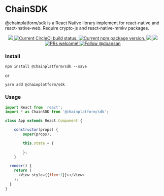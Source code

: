 # ChainSDK
@chainplatform/sdk is a React Native library implement for react-native and react-native-web. Require crypto-js and react-native-mmkv packages.

<p align="center">
  <a href="https://github.com/ChainPlatform/ChainSDK/blob/HEAD/LICENSE">
    <img src="https://img.shields.io/badge/license-MIT-blue.svg" />
  </a>
  <a href="https://circleci.com/gh/ChainPlatform/ChainSDK">
    <img src="https://circleci.com/gh/ChainPlatform/ChainSDK.svg?style=shield" alt="Current CircleCI build status." />
  </a>
  <a href="https://www.npmjs.com/package/@chainplatform/sdk">
    <img src="https://img.shields.io/npm/v/@chainplatform/sdk?color=brightgreen&label=npm%20package" alt="Current npm package version." />
  </a>
  <a href="https://www.npmjs.com/package/@chainplatform/sdk">
    <img src="https://img.shields.io/npm/dt/@chainplatform/sdk.svg"></img>
  </a>
  <a href="https://www.npmjs.com/package/@chainplatform/sdk">
    <img src="https://img.shields.io/badge/platform-android%20%7C%20ios%20%7C%20web-blue"></img>
  </a>
  <a href="https://github.com/ChainPlatform/ChainSDK/pulls">
    <img src="https://img.shields.io/badge/PRs-welcome-brightgreen.svg" alt="PRs welcome!" />
  </a>
  <a href="https://twitter.com/intent/follow?screen_name=doansan">
    <img src="https://img.shields.io/twitter/follow/doansan.svg?label=Follow%20@doansan" alt="Follow @doansan" />
  </a>
</p>

### Install
```
npm install @chainplatform/sdk --save
```
or
```
yarn add @chainplatform/sdk
```


### Usage

```js
import React from 'react';
import * as ChainSDK from '@chainplatform/sdk';

class App extends React.Component {

    constructor(props) {
        super(props);

        this.state = {
          
        };
    }

  render() {
    return (
      <View style={{flex:1}}></View>
    );
  }
}
```